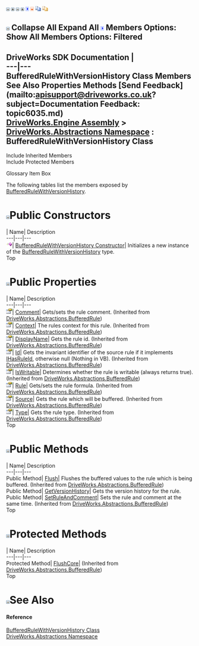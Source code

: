 ![](dotnetimages/collapse.gif) ![](dotnetimages/expand.gif) ![](dotnetimages/collapse.gif) ![](dotnetimages/expand.gif) ![](dotnetimages/drpdown.gif) ![](dotnetimages/drpdown_orange.gif) ![](dotnetimages/copycode.gif) ![](dotnetimages/copycodeHighlight.gif)

![](dotnetimages/collapse.gif) Collapse All Expand All ![](dotnetimages/drpdown.gif) Members Options: Show All  Members Options: Filtered   
---  
DriveWorks SDK Documentation  |   
---|---  
BufferedRuleWithVersionHistory Class Members   
See Also Properties Methods [Send Feedback](mailto:apisupport@driveworks.co.uk?subject=Documentation Feedback: topic6035.md)  
[DriveWorks.Engine Assembly](topic2156.md) > [DriveWorks.Abstractions Namespace](topic5939.md) : BufferedRuleWithVersionHistory Class  
---  
  
Include Inherited Members    
Include Protected Members  


Glossary Item Box

The following tables list the members exposed by [BufferedRuleWithVersionHistory](topic6035.md).

# ![](dotnetimages/collapse.gif)Public Constructors

| Name| Description  
---|---|---  
![Public Constructor](dotnetimages/publicConstructor.gif)| [BufferedRuleWithVersionHistory Constructor](topic6041.md)| Initializes a new instance of the [BufferedRuleWithVersionHistory](topic6035.md) type.   
Top

# ![](dotnetimages/collapse.gif)Public Properties

| Name| Description  
---|---|---  
![Public Property](dotnetimages/publicProperty.gif)| [Comment](topic6027.md)| Gets/sets the rule comment. (Inherited from [DriveWorks.Abstractions.BufferedRule](topic6017.md))  
![Public Property](dotnetimages/publicProperty.gif)| [Context](topic6028.md)| The rules context for this rule. (Inherited from [DriveWorks.Abstractions.BufferedRule](topic6017.md))  
![Public Property](dotnetimages/publicProperty.gif)| [DisplayName](topic6029.md)| Gets the rule id. (Inherited from [DriveWorks.Abstractions.BufferedRule](topic6017.md))  
![Public Property](dotnetimages/publicProperty.gif)| [Id](topic6030.md)| Gets the invariant identifier of the source rule if it implements [IHasRuleId](topic5957.md), otherwise null (Nothing in VB). (Inherited from [DriveWorks.Abstractions.BufferedRule](topic6017.md))  
![Public Property](dotnetimages/publicProperty.gif)| [IsWritable](topic6031.md)| Determines whether the rule is writable (always returns true). (Inherited from [DriveWorks.Abstractions.BufferedRule](topic6017.md))  
![Public Property](dotnetimages/publicProperty.gif)| [Rule](topic6032.md)| Gets/sets the rule formula. (Inherited from [DriveWorks.Abstractions.BufferedRule](topic6017.md))  
![Public Property](dotnetimages/publicProperty.gif)| [Source](topic6033.md)| Gets the rule which will be buffered. (Inherited from [DriveWorks.Abstractions.BufferedRule](topic6017.md))  
![Public Property](dotnetimages/publicProperty.gif)| [Type](topic6034.md)| Gets the rule type. (Inherited from [DriveWorks.Abstractions.BufferedRule](topic6017.md))  
Top

# ![](dotnetimages/collapse.gif)Public Methods

| Name| Description  
---|---|---  
Public Method| [Flush](topic6024.md)| Flushes the buffered values to the rule which is being buffered. (Inherited from [DriveWorks.Abstractions.BufferedRule](topic6017.md))  
Public Method| [GetVersionHistory](topic6042.md)| Gets the version history for the rule.   
Public Method| [SetRuleAndComment](topic6026.md)| Sets the rule and comment at the same time. (Inherited from [DriveWorks.Abstractions.BufferedRule](topic6017.md))  
Top

# ![](dotnetimages/collapse.gif)Protected Methods

| Name| Description  
---|---|---  
Protected Method| [FlushCore](topic6025.md)|  (Inherited from [DriveWorks.Abstractions.BufferedRule](topic6017.md))  
Top

# ![](dotnetimages/collapse.gif)See Also

#### Reference

[BufferedRuleWithVersionHistory Class](topic6035.md)   
[DriveWorks.Abstractions Namespace](topic5939.md)


